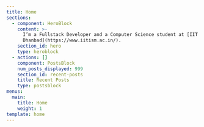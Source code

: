 ```yaml
---
title: Home
sections:
  - component: HeroBlock
    content: >-
      I’m a Fullstack Developer and a Computer Science student at [IIT
      Dhanbad](https://www.iitism.ac.in/).
    section_id: hero
    type: heroblock
  - actions: []
    component: PostsBlock
    num_posts_displayed: 999
    section_id: recent-posts
    title: Recent Posts
    type: postsblock
menus:
  main:
    title: Home
    weight: 1
template: home
---
```


